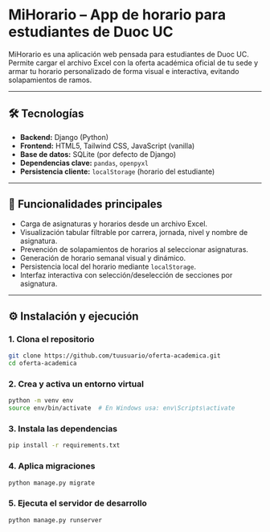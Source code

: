 # MiHorario – App de horario para estudiantes de Duoc UC

MiHorario es una aplicación web pensada para estudiantes de Duoc UC. Permite cargar el archivo Excel con la oferta académica oficial de tu sede y armar tu horario personalizado de forma visual e interactiva, evitando solapamientos de ramos.

---

## 🛠 Tecnologías

- **Backend:** Django (Python)
- **Frontend:** HTML5, Tailwind CSS, JavaScript (vanilla)
- **Base de datos:** SQLite (por defecto de Django)
- **Dependencias clave:** `pandas`, `openpyxl`
- **Persistencia cliente:** `localStorage` (horario del estudiante)

---

## 🚀 Funcionalidades principales

-  Carga de asignaturas y horarios desde un archivo Excel.
-  Visualización tabular filtrable por carrera, jornada, nivel y nombre de asignatura.
-  Prevención de solapamientos de horarios al seleccionar asignaturas.
-  Generación de horario semanal visual y dinámico.
-  Persistencia local del horario mediante `localStorage`.
-  Interfaz interactiva con selección/deselección de secciones por asignatura.

---

## ⚙️ Instalación y ejecución

### 1. Clona el repositorio

```bash
git clone https://github.com/tuusuario/oferta-academica.git
cd oferta-academica
```
### 2. Crea y activa un entorno virtual

```bash
python -m venv env
source env/bin/activate  # En Windows usa: env\Scripts\activate
```
### 3. Instala las dependencias

```bash
pip install -r requirements.txt
```
### 4. Aplica migraciones

```bash
python manage.py migrate
```
### 5. Ejecuta el servidor de desarrollo

```bash
python manage.py runserver
```
